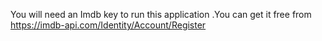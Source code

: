 You will need an Imdb key to run this application .You can get it free from https://imdb-api.com/Identity/Account/Register
